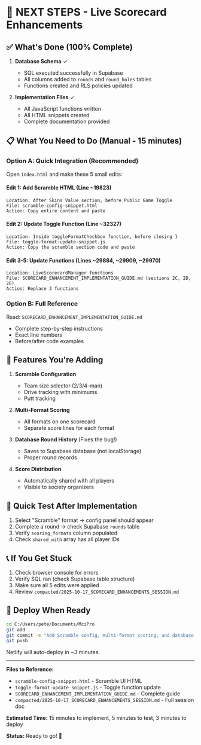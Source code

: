 # 🎯 NEXT STEPS - Live Scorecard Enhancements

## ✅ What's Done (100% Complete)

1. **Database Schema** ✓
   - SQL executed successfully in Supabase
   - All columns added to `rounds` and `round_holes` tables
   - Functions created and RLS policies updated

2. **Implementation Files** ✓
   - All JavaScript functions written
   - All HTML snippets created
   - Complete documentation provided

## 📋 What You Need to Do (Manual - 15 minutes)

### Option A: Quick Integration (Recommended)

Open `index.html` and make these 5 small edits:

#### Edit 1: Add Scramble HTML (Line ~19823)
```
Location: After Skins Value section, before Public Game Toggle
File: scramble-config-snippet.html
Action: Copy entire content and paste
```

#### Edit 2: Update Toggle Function (Line ~32327)
```
Location: Inside toggleFormatCheckbox function, before closing }
File: toggle-format-update-snippet.js
Action: Copy the scramble section code and paste
```

#### Edit 3-5: Update Functions (Lines ~29884, ~29909, ~29970)
```
Location: LiveScorecardManager functions
File: SCORECARD_ENHANCEMENT_IMPLEMENTATION_GUIDE.md (sections 2C, 2D, 2E)
Action: Replace 3 functions
```

### Option B: Full Reference

Read: `SCORECARD_ENHANCEMENT_IMPLEMENTATION_GUIDE.md`
- Complete step-by-step instructions
- Exact line numbers
- Before/after code examples

## 🎨 Features You're Adding

1. **Scramble Configuration**
   - Team size selector (2/3/4-man)
   - Drive tracking with minimums
   - Putt tracking

2. **Multi-Format Scoring**
   - All formats on one scorecard
   - Separate score lines for each format

3. **Database Round History** (Fixes the bug!)
   - Saves to Supabase database (not localStorage)
   - Proper round records

4. **Score Distribution**
   - Automatically shared with all players
   - Visible to society organizers

## 🧪 Quick Test After Implementation

1. Select "Scramble" format → config panel should appear
2. Complete a round → check Supabase `rounds` table
3. Verify `scoring_formats` column populated
4. Check `shared_with` array has all player IDs

## 📞 If You Get Stuck

1. Check browser console for errors
2. Verify SQL ran (check Supabase table structure)
3. Make sure all 5 edits were applied
4. Review `compacted/2025-10-17_SCORECARD_ENHANCEMENTS_SESSION.md`

## 🚀 Deploy When Ready

```bash
cd C:/Users/pete/Documents/MciPro
git add .
git commit -m "Add Scramble config, multi-format scoring, and database round history"
git push
```

Netlify will auto-deploy in ~3 minutes.

---

**Files to Reference:**
- `scramble-config-snippet.html` - Scramble UI HTML
- `toggle-format-update-snippet.js` - Toggle function update
- `SCORECARD_ENHANCEMENT_IMPLEMENTATION_GUIDE.md` - Complete guide
- `compacted/2025-10-17_SCORECARD_ENHANCEMENTS_SESSION.md` - Full session doc

**Estimated Time:** 15 minutes to implement, 5 minutes to test, 3 minutes to deploy

**Status:** Ready to go! 🎉
